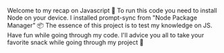 Welcome to my recap on Javascript 🚧
To run this code you need to install Node on your device.
I installed prompt-sync from "Node Package Manager" 📦️
The essence of this project is to test my knowledge on JS.
Have fun while going through my code. I'll advice you all to take your favorite snack while going through my project 🎨